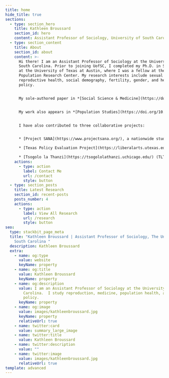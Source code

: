 ```yaml
---
title: home
hide_title: true
sections:
  - type: section_hero
    title: Kathleen Broussard
    section_id: hero
    content: Assistant Professor of Sociology, University of South Carolina
  - type: section_content
    title: About
    section_id: about
    content: >-
      Hi there! I am an Assistant Professor of Sociology at the University of
      South Carolina. Prior to joining UofSC, I completed my Ph.D. in Sociology
      at the University of Texas at Austin, where I was a fellow at the
      Population Research Center. My research interests include sexual and
      reproductive health, social demography, fertility, gender, and health
      policy.


      My sole-authored paper in *[Social Science & Medicine](https://doi.org/10.1016/j.socscimed.2019.112686)* analyzes the narratives of 68 women living in two countries where abortion access was highly restricted (Ireland and Northern Ireland). These women either left the country to receive clinic-based care or obtained medications through informal channels to self-manage an abortion at home. In this work, I situate self-managed abortion within the continuum of (de)medicalization and reveal the ways medical technology and healthcare provision shape individual perceptions and beliefs about pain, the body, and the environment where care is received. 


      My work also appears in *[Population Studies](https://doi.org/10.1080/00324728.2020.1737188), [JAMA Network Open](https://jamanetwork.com/journals/jamanetworkopen/fullarticle/2803942), [ Contraception](https://www.sciencedirect.com/science/article/pii/S0010782419303920?via%3Dihub), [American Journal of Public Health](https://doi.org/10.2105/AJPH.2019.305369), [Perspectives on Sexual and Reproductive Health](https://onlinelibrary.wiley.com/doi/full/10.1363/psrh.12073), [American Journal of Obstetrics & Gynecology](https://doi.org/10.1016/j.ajog.2020.02.026),* and *[BMJ Sexual and Reproductive Health](https://srh.bmj.com/content/44/3/181).* It has also been featured across major news outlets, including *[The New York Times](https://www.nytimes.com/2019/09/20/upshot/abortion-pills-rising-use.html)* and *[The Atlantic.](https://www.theatlantic.com/health/archive/2018/07/after-abortion-is-illegal/565430/)* In support of my research, I have received funding from the Society of Family Planning, the NICHD, and private foundations. 


      I have also contributed to three collaborative projects:


      * [Project SANA](https://www.projectsana.org/), a nationwide study of self-managed abortion

      * [Texas Policy Evaluation Project](https://liberalarts.utexas.edu/txpep/) (TxPEP), which evaluates the impact of reproductive health legislation in Texas

      * [Tsogolo la Thanzi](https://tsogololathanzi.uchicago.edu/) (TLT), a longitudinal study examining young young people's reproductive goals and behaviors amidst an AIDS epidemic in Southern Malawi.
    actions:
      - type: action
        label: Contact Me
        url: /contact
        style: button
  - type: section_posts
    title: Latest Research
    section_id: recent-posts
    posts_number: 4
    actions:
      - type: action
        label: View All Research
        url: /research
        style: button
seo:
  type: stackbit_page_meta
  title: "Kathleen Broussard | Assistant Professor of Sociology, The University of
    South Carolina "
  description: Kathleen Broussard
  extra:
    - name: og:type
      value: website
      keyName: property
    - name: og:title
      value: Kathleen Broussard
      keyName: property
    - name: og:description
      value: I am an Assistant Professor of Sociology at the University of South
        Carolina.  I study reproduction, medicine, population health, and social
        policy.
      keyName: property
    - name: og:image
      value: images/kathleenbroussard.jpg
      keyName: property
      relativeUrl: true
    - name: twitter:card
      value: summary_large_image
    - name: twitter:title
      value: Kathleen Broussard
    - name: twitter:description
      value: ""
    - name: twitter:image
      value: images/kathleenbroussard.jpg
      relativeUrl: true
template: advanced
---
```


